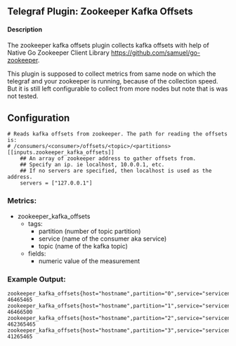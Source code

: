 ## Telegraf Plugin: Zookeeper Kafka Offsets

#### Description

The zookeeper kafka offsets plugin collects kafka offsets with help of
Native Go Zookeeper Client Library https://github.com/samuel/go-zookeeper.

This plugin is supposed to collect metrics from same node on which the telegraf
and your zookeeper is running, because of the collection speed. But it is still
left configurable to collect from more nodes but note that is was not tested.

## Configuration

```
# Reads kafka offsets from zookeeper. The path for reading the offsets is:
# /consumers/<consumer>/offsets/<topic>/<partitions>
[[inputs.zookeeper_kafka_offsets]]
	## An array of zookeeper address to gather offsets from.
	## Specify an ip. ie localhost, 10.0.0.1, etc.
	## If no servers are specified, then localhost is used as the address.
	servers = ["127.0.0.1"]
```

### Metrics:

- zookeeper_kafka_offsets
  - tags:
    - partition (number of topic partition)
    - service (name of the consumer aka service)
    - topic (name of the kafka topic)
  - fields:
    - numeric value of the measurement


### Example Output:

```
zookeeper_kafka_offsets{host="hostname",partition="0",service="servicename",topic="topicName"} 46465465
zookeeper_kafka_offsets{host="hostname",partition="1",service="servicename",topic="topicName"} 46466500
zookeeper_kafka_offsets{host="hostname",partition="2",service="servicename",topic="topicName"} 462365465
zookeeper_kafka_offsets{host="hostname",partition="3",service="servicename",topic="topicName"} 41265465
```
